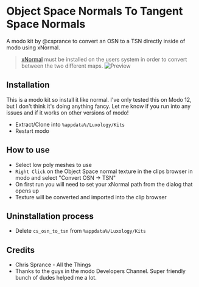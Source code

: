 # Object Space Normals To Tangent Space Normals
A modo kit by @csprance to convert an OSN to a TSN directly inside of modo using xNormal.

> [xNormal](https://xnormal.net/) must be installed on the users system in order to convert between the two different maps.
![Preview](https://csprance.com/shots/2019-02-18_d4d2ee68-5619-4c95-b39d-f8319e0b499e.gif)

## Installation
This is a modo kit so install it like normal. I've only tested this on Modo 12, but I don't think it's doing anything
fancy. Let me know if you run into any issues and if it works on other versions of modo!
* Extract/Clone into `%appdata%/Luxology/Kits`
* Restart modo

## How to use
* Select low poly meshes to use
* `Right Click` on the Object Space normal texture in the clips browser in modo and select "Convert OSN -> TSN"
* On first run you will need to set your xNormal path from the dialog that opens up
* Texture will be converted and imported into the clip browser

## Uninstallation process
* Delete `cs_osn_to_tsn` from `%appdata%/Luxology/Kits`

## Credits
* Chris Sprance - All the Things
* Thanks to the guys in the modo Developers Channel. Super friendly bunch of dudes helped me a lot.

